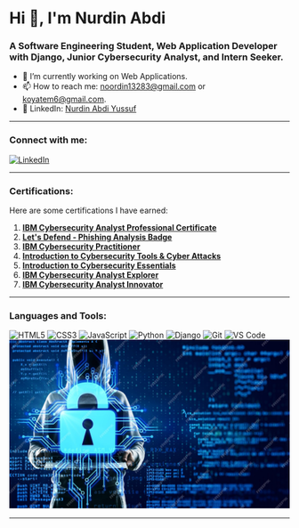 # Hi 👋, I'm Nurdin Abdi

### A Software Engineering Student, Web Application Developer with Django, Junior Cybersecurity Analyst, and Intern Seeker.

- 🌟 I’m currently working on Web Applications.
- 📫 How to reach me: [noordin13283@gmail.com](mailto:noordin13283@gmail.com) or [koyatem6@gmail.com](mailto:koyatem6@gmail.com).
- 🚀 LinkedIn: [Nurdin Abdi Yussuf](https://www.linkedin.com/in/nurdin-abdi-yussuf-b3668b21b/)

---

### Connect with me:
[![LinkedIn](https://img.shields.io/badge/-LinkedIn-blue?style=for-the-badge&logo=linkedin)](https://www.linkedin.com/in/nurdin-abdi-yussuf-b3668b21b/)

---

### Certifications:
Here are some certifications I have earned:

1. **[IBM Cybersecurity Analyst Professional Certificate](https://www.credly.com/badges/9e7a5072-c240-4684-bf78-68ae9cc4e870/linked_in_profile)**
2. **[Let's Defend - Phishing Analysis Badge](https://app.letsdefend.io/my-rewards/detail/1f41d89c-aade-47a6-9fc7-3bf98c3d22a9)**
3. **[IBM Cybersecurity Practitioner](https://www.credly.com/badges/4c66c3d2-aca1-4db9-bee7-51faf25f8f6e/linked_in_profile)**
4. **[Introduction to Cybersecurity Tools & Cyber Attacks](https://www.coursera.org/account/accomplishments/verify/IBZUGI2U8TKT)**
5. **[Introduction to Cybersecurity Essentials](https://www.coursera.org/account/accomplishments/verify/D8AVZ3AN7LB1)**
6. **[IBM Cybersecurity Analyst Explorer](https://www.credly.com/badges/3e4d4493-03af-4eb6-baf9-bba69c20b016/linked_in_profile)**
7. **[IBM Cybersecurity Analyst Innovator](https://www.credly.com/earner/earned/badge/47165337-ef53-4e48-8ff3-2bc1360aabd2)**

---

### Languages and Tools:
![HTML5](https://img.shields.io/badge/-HTML5-orange?style=flat&logo=html5&logoColor=white)
![CSS3](https://img.shields.io/badge/-CSS3-blue?style=flat&logo=css3&logoColor=white)
![JavaScript](https://img.shields.io/badge/-JavaScript-yellow?style=flat&logo=javascript&logoColor=white)
![Python](https://img.shields.io/badge/-Python-blue?style=flat&logo=python&logoColor=white)
![Django](https://img.shields.io/badge/-Django-green?style=flat&logo=django&logoColor=white)
![Git](https://img.shields.io/badge/-Git-orange?style=flat&logo=git&logoColor=white)
![VS Code](https://img.shields.io/badge/-VS%20Code-blue?style=flat&logo=visual-studio-code&logoColor=white) ![Illustration](https://raw.githubusercontent.com/noordinofficial/img/master/image.png)

---





